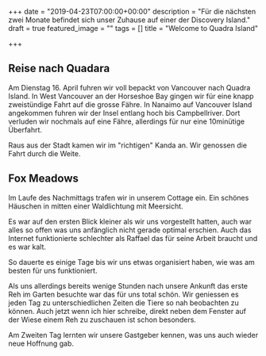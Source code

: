 +++
date = "2019-04-23T07:00:00+00:00"
description = "Für die nächsten zwei Monate befindet sich unser Zuhause auf einer der Discovery Island."
draft = true
featured_image = ""
tags = []
title = "Welcome to Quadra Island"

+++
## Reise nach Quadara

Am Dienstag 16. April fuhren wir voll bepackt von Vancouver nach Quadra Island. In West Vancouver an der Horseshoe Bay gingen wir für eine knapp zweistündige Fahrt auf die grosse Fähre. In Nanaimo auf Vancouver Island angekommen fuhren wir der Insel entlang hoch bis Campbellriver. Dort verluden wir nochmals auf eine Fähre, allerdings für nur eine 10minütige Überfahrt.

Raus aus der Stadt kamen wir im "richtigen" Kanda an. Wir genossen die Fahrt durch die Weite.

## Fox Meadows

Im Laufe des Nachmittags trafen wir in unserem Cottage ein. Ein schönes Häuschen in mitten einer Waldlichtung mit Meersicht.

Es war auf den ersten Blick kleiner als wir uns vorgestellt hatten, auch war alles so offen was uns anfänglich nicht gerade optimal erschien. Auch das Internet funktionierte schlechter als Raffael das für seine Arbeit braucht und es war kalt.

So dauerte es einige Tage bis wir uns etwas organisiert haben, wie was am besten für uns funktioniert.

Als uns allerdings bereits wenige Stunden nach unsere Ankunft das erste Reh im Garten besuchte war das für uns total schön. Wir geniessen es jeden Tag zu unterschiedlichen Zeiten die Tiere so nah beobachten zu können. Auch jetzt wenn ich hier schreibe, direkt neben dem Fenster auf der Wiese einem Reh zu zuschauen ist schon besonders.

Am Zweiten Tag lernten wir unsere Gastgeber kennen, was uns auch wieder neue Hoffnung gab.